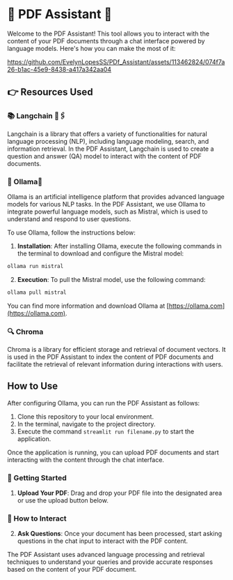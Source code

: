 # 📄 PDF Assistant 🤖

Welcome to the PDF Assistant! This tool allows you to interact with the content of your PDF documents through a chat interface powered by language models. Here's how you can make the most of it:


https://github.com/EvelynLopesSS/PDf_Assistant/assets/113462824/074f7a26-b1ac-45e9-8438-a417a342aa04



## 👉 Resources Used


### 📚 Langchain 🦜🖇️

Langchain is a library that offers a variety of functionalities for natural language processing (NLP), including language modeling, search, and information retrieval. In the PDF Assistant, Langchain is used to create a question and answer (QA) model to interact with the content of PDF documents.

### 🧠 Ollama🦙

Ollama is an artificial intelligence platform that provides advanced language models for various NLP tasks. In the PDF Assistant, we use Ollama to integrate powerful language models, such as Mistral, which is used to understand and respond to user questions.

To use Ollama, follow the instructions below:
1. **Installation**: After installing Ollama, execute the following commands in the terminal to download and configure the Mistral model:
```cmd
ollama run mistral
```

2. **Execution**: To pull the Mistral model, use the following command:
```cmd
ollama pull mistral
```

You can find more information and download Ollama at [https://ollama.com](https://ollama.com).

### 🔍 Chroma

Chroma is a library for efficient storage and retrieval of document vectors. It is used in the PDF Assistant to index the content of PDF documents and facilitate the retrieval of relevant information during interactions with users.


## How to Use

After configuring Ollama, you can run the PDF Assistant as follows:

1. Clone this repository to your local environment.
2. In the terminal, navigate to the project directory.
3. Execute the command `streamlit run filename.py` to start the application.

Once the application is running, you can upload PDF documents and start interacting with the content through the chat interface.
### 🚀 Getting Started

1. **Upload Your PDF**: Drag and drop your PDF file into the designated area or use the upload button below.

### 💬 How to Interact
2. **Ask Questions**: Once your document has been processed, start asking questions in the chat input to interact with the PDF content.

The PDF Assistant uses advanced language processing and retrieval techniques to understand your queries and provide accurate responses based on the content of your PDF document.



